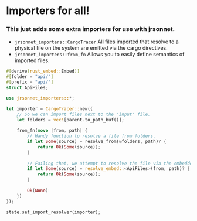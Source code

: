 # Importers for all!

### This just adds some extra importers for use with jrsonnet.

* `jrsonnet_importers::CargoTracer`
All files imported that resolve to a physical file on the system are emitted via the cargo directives.
* `jrsonnet_importers::from_fn`
Allows you to easily define semantics of imported files.


```rust
#[derive(rust_embed::Embed)]
#[folder = "api/"]
#[prefix = "api/"]
struct ApiFiles;

use jrsonnet_importers::*;

let importer = CargoTracer::new({
    // So we can import files next to the 'input' file.
    let folders = vec![parent.to_path_buf()];
    
    from_fn(move |from, path| {
        // Handy function to resolve a file from folders.
        if let Some(source) = resolve_from(&folders, path)? {
            return Ok(Some(source));
        }
        
        // Failing that, we attempt to resolve the file via the embedded files, courtesy of `rust_embed`
        if let Some(source) = resolve_embed::<ApiFiles>(from, path)? {
            return Ok(Some(source));
        }
        
        Ok(None)
    })
});

state.set_import_resolver(importer);

```